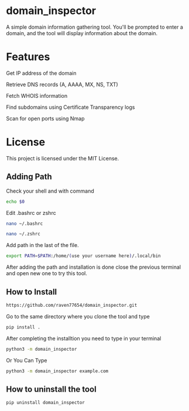 # domain_inspector
A simple domain information gathering tool.
You'll be prompted to enter a domain, and the tool will display information about the domain.

# Features
Get IP address of the domain

Retrieve DNS records (A, AAAA, MX, NS, TXT)

Fetch WHOIS information

Find subdomains using Certificate Transparency logs

Scan for open ports using Nmap

# License

This project is licensed under the MIT License.

## Adding Path
Check your shell and with command 
```bash
echo $0

```
Edit .bashrc or zshrc 


```bash
nano ~/.bashrc

```

```bash
nano ~/.zshrc

```
Add path in the last of the file.

```bash
export PATH=$PATH:/home/(use your username here)/.local/bin

```
After adding the path and installation is done close the previous terminal and open new one to try this tool.


## How to Install

```bash
https://github.com/raven77654/domain_inspector.git

```
Go to the same directory where you clone the tool and type

```bash
pip install . 

```
After completing the installtion you need to type in your terminal  

 
```bash
python3 -m domain_inspector

```
Or You Can Type 

```bash
python3 -m domain_inspector example.com
```


## How to uninstall the tool 
```bash
pip uninstall domain_inspector

```

